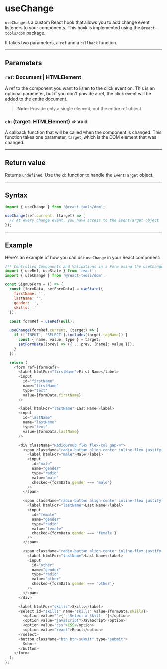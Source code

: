 # useChange

`useChange` is a custom React hook that allows you to add change event listeners
to your components. This hook is implemented using the `@react-tools/dom`
package.

It takes two parameters, a `ref` and a `callback` function.

---

## Parameters

### `ref`: Document | HTMLElement

A ref to the component you want to listen to the click event on. This is an
optional parameter, but if you don't provide a ref, the click event will be
added to the entire document.

> **Note**: Provide only a single element, not the entire ref object.

### `cb`: (target: HTMLElement) => void

A callback function that will be called when the component is changed. This
function takes one parameter, `target`, which is the DOM element that was
changed.

---

## Return value

Returns `undefined`. Use the `cb` function to handle the `EventTarget` object.

---

## Syntax

```jsx
import { useChange } from '@react-tools/dom';

useChange(ref.current, (target) => {
  // At every change event, you have access to the EventTarget object
});
```

---

## Example

Here's an example of how you can use `useChange` in your React component:

```javascript
/** Controlled Components and Validations in a Form using the useChange hook */
import { useRef, useState } from 'react';
import { useChange } from '@react-tools/dom';

const SignUpForm = () => {
  const [formData, setFormData] = useState({
    firstName: '',
    lastName: '',
    gender: '',
    skills: ''
  });

  const formRef = useRef(null);

  useChange(formRef.current, (target) => {
    if (['INPUT', 'SELECT'].includes(target.tagName)) {
      const { name, value, type } = target;
      setFormData((prev) => ({ ...prev, [name]: value }));
    }
  });

  return (
    <form ref={formRef}>
      <label htmlFor="firstName">First Name</label>
      <input
        id="firstName"
        name="firstName"
        type="text"
        value={formData.firstName}
      />

      <label htmlFor="lastName">Last Name</label>
      <input
        id="lastName"
        name="lastName"
        type="text"
        value={formData.lastName}
      />

      <div className="RadioGroup flex flex-col gap-4">
        <span className="radio-button align-center inline-flex justify-center gap-3">
          <label htmlFor="male">Male</label>
          <input
            id="male"
            name="gender"
            type="radio"
            value="male"
            checked={formData.gender === 'male'}
          />
        </span>

        <span className="radio-button align-center inline-flex justify-center gap-3">
          <label htmlFor="lastName">Last Name</label>
          <input
            id="female"
            name="gender"
            type="radio"
            value="female"
            checked={formData.gender === 'female'}
          />
        </span>

        <span className="radio-button align-center inline-flex justify-center gap-3">
          <label htmlFor="lastName">Last Name</label>
          <input
            id="other"
            name="gender"
            type="radio"
            value="other"
            checked={formData.gender === 'other'}
          />
        </span>
      </div>

      <label htmlFor="skills">Skills</label>
      <select id="skills" name="skills" value={formData.skills}>
        <option value="">{'--Select a Skill--'}</option>
        <option value="javascript">JavaScript</option>
        <option value="css">CSS</option>
        <option value="react">React</option>
      </select>
      <button className="btn btn-submit" type="submit">
        Submit
      </button>
    </form>
  );
};
```
